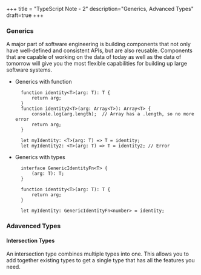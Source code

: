 +++
title = "TypeScript Note - 2"
description="Generics, Advanced Types"
draft=true
+++


### Generics

A major part of software engineering is building components that not only have well-defined and consistent APIs, but are also reusable. Components that are capable of working on the data of today as well as the data of tomorrow will give you the most flexible capabilities for building up large software systems.

* Generics with function

        function identity<T>(arg: T): T {
            return arg;
        }
        function identity2<T>(arg: Array<T>): Array<T> {
            console.log(arg.length);  // Array has a .length, so no more error
            return arg;
        }

        let myIdentity: <T>(arg: T) => T = identity;
        let myIdentity2: <T>(arg: T) => T = identity2; // Error 

* Generics with types

        interface GenericIdentityFn<T> {
            (arg: T): T;
        }

        function identity<T>(arg: T): T {
            return arg;
        }

        let myIdentity: GenericIdentityFn<number> = identity;


### Adavenced Types

#### Intersection Types 

An intersection type combines multiple types into one. This allows you to add together existing types to get a single type that has all the features you need. 





